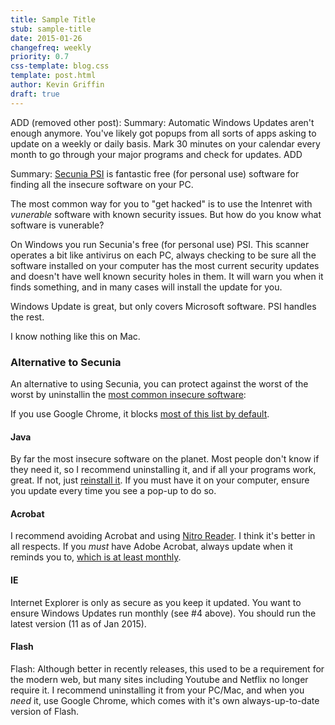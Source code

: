 ```yaml
---
title: Sample Title
stub: sample-title
date: 2015-01-26
changefreq: weekly
priority: 0.7
css-template: blog.css
template: post.html
author: Kevin Griffin
draft: true
---
```

ADD (removed other post):
Summary: Automatic Windows Updates aren't enough anymore. You've likely got popups from all sorts of apps asking to update on a weekly or daily basis. Mark 30 minutes on your calendar every month to go through your major programs and check for updates.
ADD


Summary: [Secunia PSI](http://secunia.com/products/consumer/) is fantastic free (for personal use) software for finding all the insecure software on your PC.

The most common way for you to "get hacked" is to use the Intenret with *vunerable* software with known security issues. But how do you know what software is vunerable?

On Windows you run Secunia's free (for personal use) PSI. This scanner operates a bit like antivirus on each PC, always checking to be sure all the software installed on your computer has the most current security updates and doesn't have well known security holes in them. It will warn you when it finds something, and in many cases will install the update for you.

Windows Update is great, but only covers Microsoft software. PSI handles the rest.

I know nothing like this on Mac.

### Alternative to Secunia
An alternative to using Secunia, you can protect against the worst of the worst by uninstallin the [most common insecure software](http://www.av-test.org/en/news/news-single-view/adobe-java-make-windows-insecure/?=):

If you use Google Chrome, it blocks [most of this list by default](https://support.google.com/chrome/answer/1247383?hl=en).

#### Java
By far the most insecure software on the planet. Most people don't know if they need it, so I recommend uninstalling it, and if all your programs work, great. If not, just [reinstall it](https://java.com/download). If you must have it on your computer, ensure you update every time you see a pop-up to do so.

#### Acrobat
I recommend avoiding Acrobat and using [Nitro Reader](https://www.gonitro.com/pdf-reader). I think it's better in all respects. If you *must* have Adobe Acrobat, always update when it reminds you to, [which is at least monthly](http://helpx.adobe.com/security.html#acrobat).

#### IE
Internet Explorer is only as secure as you keep it updated. You want to ensure Windows Updates run monthly (see #4 above). You should run the latest version (11 as of Jan 2015).

#### Flash
Flash: Although better in recently releases, this used to be a requirement for the modern web, but many sites including Youtube and Netflix no longer require it. I recommend uninstalling it from your PC/Mac, and when you *need* it, use Google Chrome, which comes with it's own always-up-to-date version of Flash.
